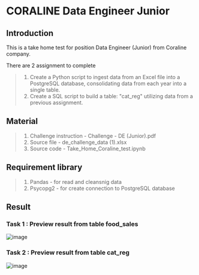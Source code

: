 # CORALINE Data Engineer Junior

## Introduction
This is a take home test for position Data Engineer (Junior) from Coraline company.

There are 2 assignment to complete
>1. Create a Python script to ingest data from an Excel file into a PostgreSQL database, consolidating data from each year into a single table.
>2. Create a SQL script to build a table: "cat_reg" utilizing data from a previous  assignment.

## Material
>1. Challenge instruction - Challenge - DE (Junior).pdf
>2. Source file - de_challenge_data (1).xlsx
>3. Source code - Take_Home_Coraline_test.ipynb

## Requirement library
>1. Pandas - for read and cleansnig data
>2. Psycopg2 - for create connection to PostgreSQL database


## Result
### Task 1 : Preview result from table food_sales
![image](https://github.com/patcharaponmai/Take_Home_Test_Coraline/assets/140698887/b28bd640-6b62-4c2c-a6b4-c5d44a121930)

### Task 2 : Preview result from table cat_reg
![image](https://github.com/patcharaponmai/Take_Home_Test_Coraline/assets/140698887/ed8bc43f-9580-48d8-b948-4d168183f786)
